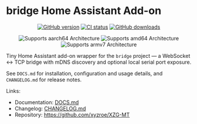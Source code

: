 # bridge Home Assistant Add-on

<div align="center">
<a href="https://github.com/xyzroe/XZG-MT/releases"><img src="https://img.shields.io/github/release/xyzroe/XZG-MT.svg" alt="GitHub version"></img></a>
<a href="https://github.com/xyzroe/XZG-MT/actions/workflows/build-binaries.yml"><img src="https://img.shields.io/github/actions/workflow/status/xyzroe/XZG-MT/build-binaries.yml" alt="CI status"></img></a>
<a href="https://github.com/xyzroe/XZG-MT/releases/latest"><img src="https://img.shields.io/github/downloads/xyzroe/XZG-MT/total.svg" alt="GitHub downloads"></img></a>

<img src="https://img.shields.io/badge/aarch64-yes-green.svg" alt="Supports aarch64 Architecture"></img>
<img src="https://img.shields.io/badge/amd64-yes-green.svg" alt="Supports amd64 Architecture"></img>
<img src="https://img.shields.io/badge/armv7-yes-green.svg" alt="Supports armv7 Architecture"></img>

</div>

Tiny Home Assistant add-on wrapper for the `bridge` project — a WebSocket ↔ TCP bridge with mDNS discovery and optional local serial port exposure.

See `DOCS.md` for installation, configuration and usage details, and `CHANGELOG.md` for release notes.

Links:

- Documentation: [DOCS.md](./DOCS.md)
- Changelog: [CHANGELOG.md](./CHANGELOG.md)
- Repository: https://github.com/xyzroe/XZG-MT
